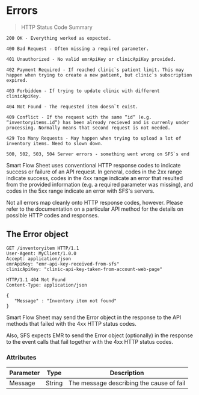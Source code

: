 # Errors

> HTTP Status Code Summary

```shell
200 OK - Everything worked as expected.

400 Bad Request - Often missing a required parameter.

401 Unauthorized - No valid emrApiKey or clinicApiKey provided.

402 Payment Required - If reached clinic`s patient limit. This may happen when trying to create a new patient, but clinic`s subscription expired.

403 Forbidden - If trying to update clinic with different clinicApiKey.

404 Not Found - The requested item doesn`t exist.

409 Conflict - If the request with the same “id“ (e.g. “inventoryitems.id“) has been already recieved and is currenly under processing. Normally means that second request is not needed.

429 Too Many Requests - May happen when trying to upload a lot of inventory items. Need to slown down. 

500, 502, 503, 504 Server errors - something went wrong on SFS`s end
```

Smart Flow Sheet uses conventional HTTP response codes to indicate success or failure of an API request. In general, codes in the 2xx range indicate success, codes in the 4xx range indicate an error that resulted from the provided information (e.g. a required parameter was missing), and codes in the 5xx range indicate an error with SFS's servers.

Not all errors map cleanly onto HTTP response codes, however. Please refer to the documentation on a particular API method for the details on possible HTTP codes and responses.

## The Error object

```http
GET /inventoryitem HTTP/1.1
User-Agent: MyClient/1.0.0
Accept: application/json
emrApiKey: "emr-api-key-received-from-sfs"
clinicApiKey: "clinic-api-key-taken-from-account-web-page"
```
```http
HTTP/1.1 404 Not Found
Content-Type: application/json

{
   "Message" : "Inventory item not found"
}
```

Smart Flow Sheet may send the Error object in the response to the API methods that failed with the 4xx HTTP status codes. 

Also, SFS expects EMR to send the Error object (optionally) in the response to the event calls that fail together with the 4xx HTTP status codes. 

### Attributes


Parameter | Type | Description
---------- | ------- | -------
Message | String | The message describing the cause of fail 
